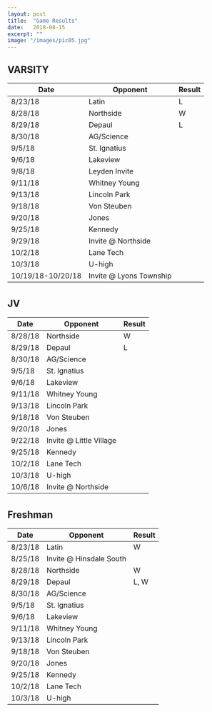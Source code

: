 ```yaml
---
layout: post
title:  "Game Results"
date:   2018-08-15
excerpt: ""
image: "/images/pic05.jpg"
---
```



<div class="table-wrapper">

<h2>VARSITY</h2>
<table>
	<thead>
		<tr>
			<th>Date</th>
			<th>Opponent</th>
			<th>Result</th>
		</tr>
	</thead>
			<tbody>
				<tr>
					<td>8/23/18</td>
					<td>Latin</td>
					<td>L</td>
				</tr>
				<tr>
					<td>8/28/18</td>
					<td>Northside</td>
					<td>W</td>
				</tr>
				<tr>
					<td>8/29/18</td>
					<td>Depaul</td>
					<td>L</td>
				</tr>
				<tr>
					<td>8/30/18</td>
					<td>AG/Science</td>
					<td></td>
				</tr>
				<tr>
					<td>9/5/18</td>
					<td>St. Ignatius</td>
					<td></td>
				</tr>
				<tr>
					<td>9/6/18</td>
					<td>Lakeview</td>
					<td></td>
				</tr>
				<tr>
					<td>9/8/18</td>
					<td>Leyden Invite</td>
					<td></td>
				</tr>
				<tr>
					<td>9/11/18</td>
					<td>Whitney Young</td>
					<td></td>
				</tr>
				<tr>
					<td>9/13/18</td>
					<td>Lincoln Park</td>
					<td></td>
				</tr>
				<tr>
					<td>9/18/18</td>
					<td>Von Steuben</td>
					<td></td>
				</tr>
				<tr>
					<td>9/20/18</td>
					<td>Jones</td>
					<td></td>
				</tr>
				<tr>
					<td>9/25/18</td>
					<td>Kennedy</td>
					<td></td>
				</tr>
				<tr>
					<td>9/29/18</td>
					<td>Invite @ Northside</td>
					<td></td>
				</tr>
				<tr>
					<td>10/2/18</td>
					<td>Lane Tech</td>
					<td></td>
				</tr>
				<tr>
					<td>10/3/18</td>
					<td>U-high</td>
					<td></td>
				</tr>
				<tr>
					<td>10/19/18-10/20/18</td>
					<td>Invite @ Lyons Township</td>
					<td></td>
				</tr>
			</tbody>
			<tfoot>
				<tr>
					<td colspan="2"></td>
					<td></td>
				</tr>
			</tfoot>
		</table>


<h2>JV</h2>
<table>
	<thead>
		<tr>
			<th>Date</th>
			<th>Opponent</th>
			<th>Result</th>
		</tr>
	</thead>
			<tbody>
				<tr>
					<td>8/28/18</td>
					<td>Northside</td>
					<td>W</td>
				</tr>
				<tr>
					<td>8/29/18</td>
					<td>Depaul</td>
					<td>L</td>
				</tr>
				<tr>
					<td>8/30/18</td>
					<td>AG/Science</td>
					<td></td>
				</tr>
				<tr>
					<td>9/5/18</td>
					<td>St. Ignatius</td>
					<td></td>
				</tr>
				<tr>
					<td>9/6/18</td>
					<td>Lakeview</td>
					<td></td>
				</tr>
				<tr>
					<td>9/11/18</td>
					<td>Whitney Young</td>
					<td></td>
				</tr>
				<tr>
					<td>9/13/18</td>
					<td>Lincoln Park</td>
					<td></td>
				</tr>
				<tr>
					<td>9/18/18</td>
					<td>Von Steuben</td>
					<td></td>
				</tr>
				<tr>
					<td>9/20/18</td>
					<td>Jones</td>
					<td></td>
				</tr>
				<tr>
					<td>9/22/18</td>
					<td>Invite @ Little Village</td>
					<td></td>
				</tr>
				<tr>
					<td>9/25/18</td>
					<td>Kennedy</td>
					<td></td>
				</tr>
				<tr>
					<td>10/2/18</td>
					<td>Lane Tech</td>
					<td></td>
				</tr>
				<tr>
					<td>10/3/18</td>
					<td>U-high</td>
					<td></td>
				</tr>
				<tr>
					<td>10/6/18</td>
					<td>Invite @ Northside</td>
					<td></td>
				</tr>
			</tbody>
			<tfoot>
				<tr>
					<td colspan="2"></td>
					<td></td>
				</tr>
			</tfoot>
		</table>
	</div>

<h2>Freshman</h2>
<table>
	<thead>
		<tr>
			<th>Date</th>
			<th>Opponent</th>
			<th>Result</th>
		</tr>
	</thead>
			<tbody>
				<tr>
					<td>8/23/18</td>
					<td>Latin</td>
					<td>W</td>
				</tr>
				<tr>
					<td>8/25/18</td>
					<td>Invite @ Hinsdale South</td>
					<td></td>
				</tr>
				<tr>
					<td>8/28/18</td>
					<td>Northside</td>
					<td>W</td>
				</tr>
				<tr>
					<td>8/29/18</td>
					<td>Depaul</td>
					<td>L, W</td>
				</tr>
				<tr>
					<td>8/30/18</td>
					<td>AG/Science</td>
					<td></td>
				</tr>
				<tr>
					<td>9/5/18</td>
					<td>St. Ignatius</td>
					<td></td>
				</tr>
				<tr>
					<td>9/6/18</td>
					<td>Lakeview</td>
					<td></td>
				</tr>
				<tr>
					<td>9/11/18</td>
					<td>Whitney Young</td>
					<td></td>
				</tr>
				<tr>
					<td>9/13/18</td>
					<td>Lincoln Park</td>
					<td></td>
				</tr>
				<tr>
					<td>9/18/18</td>
					<td>Von Steuben</td>
					<td></td>
				</tr>
				<tr>
					<td>9/20/18</td>
					<td>Jones</td>
					<td></td>
				</tr>
				<tr>
					<td>9/25/18</td>
					<td>Kennedy</td>
					<td></td>
				</tr>
				<tr>
					<td>10/2/18</td>
					<td>Lane Tech</td>
					<td></td>
				</tr>
				<tr>
					<td>10/3/18</td>
					<td>U-high</td>
					<td></td>
				</tr>
			</tbody>
			<tfoot>
				<tr>
					<td colspan="2"></td>
					<td></td>
				</tr>
			</tfoot>
		</table>
	


<!--
### Auto-Generating Sitemap
The sitemap is auto generated! Just simply change the front matter of each site. It looks like so...
```
sitemap:
    priority: 0.7
    lastmod: 2017-11-02
    changefreq: weekly
```
### Formspring integration
The contact form below each page on the footer actually collects information! Just change your email address in the ```_config.yml``` file!
-->